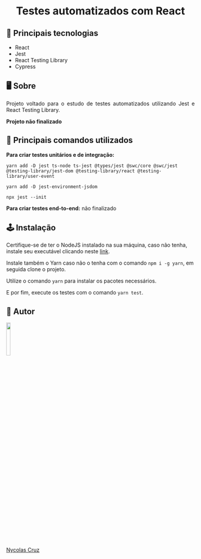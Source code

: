 <h1 align="center">Testes automatizados com React</h1>

## 🚀 Principais tecnologias

- React
- Jest
- React Testing Library
- Cypress

## 🖥️ Sobre

<p align="justify">Projeto voltado para o estudo de testes automatizados utilizando Jest e React Testing Library.</p>

**Projeto não finalizado**

## 🔧 Principais comandos utilizados

**Para criar testes unitários e de integração:**

```
yarn add -D jest ts-node ts-jest @types/jest @swc/core @swc/jest @testing-library/jest-dom @testing-library/react @testing-library/user-event
```

```
yarn add -D jest-environment-jsdom
```

```
npx jest --init
```

**Para criar testes end-to-end:**
não finalizado

## 🕹️ Instalação

Certifique-se de ter o NodeJS instalado na sua máquina, caso não tenha, instale seu executável clicando neste <a href="https://nodejs.org/pt-br/download/">link</a>.

Instale também o Yarn caso não o tenha com o comando ````npm i -g yarn````, em seguida clone o projeto.

Utilize o comando ````yarn```` para instalar os pacotes necessários.

E por fim, execute os testes com o comando ````yarn test````.

## 🐧 Autor

<a href="https://github.com/NycolasCruz">
    <img src="https://github.com/NycolasCruz.png"  width="15%">
    <p>Nycolas Cruz</p>
</a>
